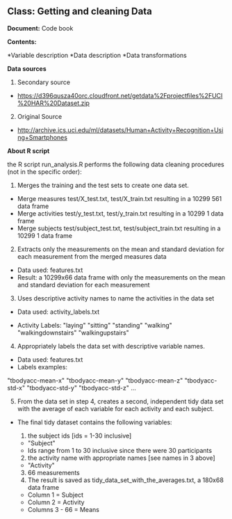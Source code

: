 Class: Getting and cleaning Data
--------------------------------

**Document:** Code book

**Contents:**

*Variable description
*Data description
*Data transformations

**Data sources**

1. Secondary source

 * https://d396qusza40orc.cloudfront.net/getdata%2Fprojectfiles%2FUCI%20HAR%20Dataset.zip

2. Original Source

 * http://archive.ics.uci.edu/ml/datasets/Human+Activity+Recognition+Using+Smartphones

**About R script**

the R script run_analysis.R performs the following data cleaning procedures (not in the specific order):

1. Merges the training and the test sets to create one data set.

 * Merge measures
	test/X_test.txt, test/X_train.txt resulting in a 10299 561 data frame
 * Merge activities
	test/y_test.txt, test/y_train.txt resulting in a 10299 1 data frame
 * Merge subjects
	test/subject_test.txt, test/subject_train.txt resulting in a 10299 1 data frame

2. Extracts only the measurements on the mean and standard deviation for each measurement from the merged measures data 

 * Data used: features.txt
 * Result: a 10299x66 data frame with only the measurements on the mean and standard deviation for each measurement

3. Uses descriptive activity names to name the activities in the data set

 * Data used: activity_labels.txt
 
 * Activity Labels:
"laying"            "sitting"           "standing"          "walking"           "walkingdownstairs" "walkingupstairs"  

4. Appropriately labels the data set with descriptive variable names.

 * Data used: features.txt
 * Labels examples:

"tbodyacc-mean-x" "tbodyacc-mean-y" "tbodyacc-mean-z"
"tbodyacc-std-x"  "tbodyacc-std-y"  "tbodyacc-std-z" ...

5. From the data set in step 4, creates a second, independent tidy data set with the average of each variable for each activity and each subject.

* The final tidy dataset contains the following variables:
  1. the subject ids [ids = 1-30 inclusive] 
	* "Subject"
	* Ids range from 1 to 30 inclusive since there were 30 participants
  2. the activity name with appropriate names [see names in 3 above] 
	* "Activity"
  3. 66 measurements
  4. The result is saved as tidy_data_set_with_the_averages.txt, a 180x68 data frame

	* Column 1 = Subject
	* Column 2 = Activity
	* Columns 3 - 66 = Means
